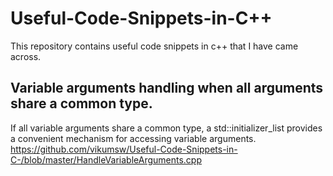 # Useful-Code-Snippets-in-C++
This repository contains useful code snippets in c++ that I have came across.

## Variable arguments handling when all arguments share a common type.
If all variable arguments share a common type, a std::initializer_list provides a convenient mechanism for accessing variable arguments.
https://github.com/vikumsw/Useful-Code-Snippets-in-C-/blob/master/HandleVariableArguments.cpp
